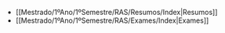 - [[Mestrado/1ºAno/1ºSemestre/RAS/Resumos/Index|Resumos]]
- [[Mestrado/1ºAno/1ºSemestre/RAS/Exames/Index|Exames]]